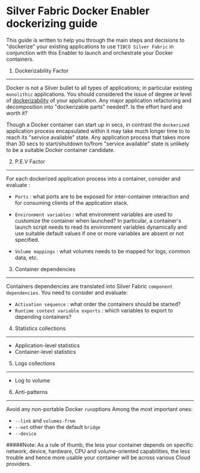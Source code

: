 Silver Fabric Docker Enabler dockerizing guide
===============================================

This guide is written to help you through the main steps and decisions to "dockerize" your existing applications to use `TIBCO Silver Fabric` in conjunction with this Enabler to launch and orchestrate your Docker containers.

1. Dockerizability Factor
--------------------------

Docker is not a Silver bullet to all types of applications; in particular existing `monolithic` applications.
You should considered the issue of degree or level of [dockerizability](https://medium.com/@behruz/dockerizability-is-better-than-dockerized-3c08b9dbd84c) of your application. Any major application refactoring and decomposition into "dockerizable parts" needed?. Is the effort hard and worth it?

Though a Docker container can start up in secs, in contrast the `dockerized` application process encapsulated within it may take much longer time to to reach its "service available" state. Any application process that takes more than 30 secs to start/shutdown to/from "service available" state is unlikely to be a suitable Docker container candidate.

2. P.E.V Factor
--------------------
For each dockerized application process into a container, consider and evaluate :

- `Ports` : what ports are to be exposed for inter-container interaction and for consuming clients of the application stack.
- `Environment variables` : what environment variables are used to customize the container when launched?
In particular, a container's launch script needs to read its environment variables dynamically and use suitable default values if one or more variables are absent or not specified.

- `Volume mappings` : what volumes needs to be mapped for logs, common data, etc.

3. Container dependencies
--------------------------

Containers dependencies are translated into Silver Fabric `component dependencies`. You need to consider and evaluate:

- `Activation sequence` : what order the containers should be started?
- `Runtime context variable exports` : which variables to export to depending containers?


4. Statistics collections
--------------------------

- Application-level statistics
- Container-level statistics

5. Logs collections
--------------------

- Log to volume


6. Anti-patterns
-----------------
Avoid any non-portable Docker `run`options
Among the most important ones:
- `--link` and `volumes-from`
- `--net` other than the default `bridge`
- `--device`

#####Note: As a rule of thumb, the less your container depends on specific network, device, hardware, CPU and volume-oriented capabilities, the less trouble and hence more usable your container will be across various Cloud providers.
